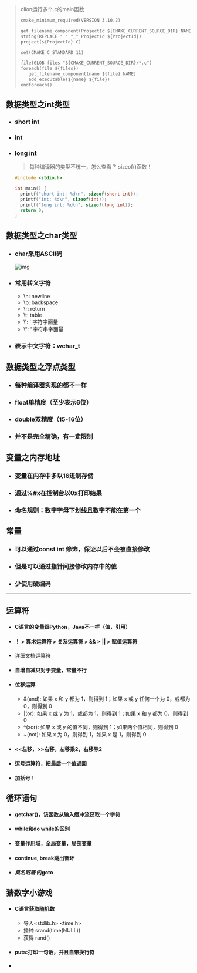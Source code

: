 > clion运行多个.c的main函数
>
>```txt
>cmake_minimum_required(VERSION 3.10.2)
>
>get_filename_component(ProjectId ${CMAKE_CURRENT_SOURCE_DIR} NAME)
>string(REPLACE " " "_" ProjectId ${ProjectId})
>project(${ProjectId} C)
>
>set(CMAKE_C_STANDARD 11)
>
>file(GLOB files "${CMAKE_CURRENT_SOURCE_DIR}/*.c")
>foreach(file ${files})
>    get_filename_component(name ${file} NAME)
>    add_executable(${name} ${file})
>endforeach()
>```
>
>

## 数据类型之int类型

- ### short int

- ### int

- ### long int

  > 每种编译器的类型不统一，怎么查看？ sizeof()函数！

  ```c
  #include <stdio.h>
  
  int main() {
    printf("short int: %d\n", sizeof(short int));
    printf("int: %d\n", sizeof(int));
    printf("long int: %d\n", sizeof(long int));
    return 0;
  }
  ```

  

## 数据类型之char类型

- ### char采用ASCII码

  ![img](https://gimg2.baidu.com/image_search/src=http%3A%2F%2Fimg-blog.csdnimg.cn%2F20210304100152730.png%3Fx-oss-process%3Dimage%2Fwatermark%2Ctype_ZmFuZ3poZW5naGVpdGk%2Cshadow_10%2Ctext_aHR0cHM6Ly9ibG9nLmNzZG4ubmV0L3dlaXhpbl81MjQ2NDUwMA%3D%3D%2Csize_16%2Ccolor_FFFFFF%2Ct_70&refer=http%3A%2F%2Fimg-blog.csdnimg.cn&app=2002&size=f9999,10000&q=a80&n=0&g=0n&fmt=jpeg?sec=1649148256&t=62639f34132e3640a81620d67eef02c5)

- ### 常用转义字符

  - \n: newline
  - \b: backspace
  - \r: return 
  - \t: table
  - \\': ' 字符字面量
  - \\": "字符串字面量

- ### 表示中文字符：wchar_t



## 数据类型之浮点类型

- ### 每种编译器实现的都不一样

- ### float单精度（至少表示6位）

- ### double双精度（15-16位）

- ### 并不是完全精确，有一定限制



## 变量之内存地址

- ### 变量在内存中多以16进制存储

- ### 通过%#x在控制台以0x打印结果

- ### 命名规则：数字字母下划线且数字不能在第一个



## 常量

- ### 可以通过const int 修饰，保证以后不会被直接修改

- ### 但是可以通过指针间接修改内存中的值

- ### 少使用硬编码

-------------





## 运算符

- #### C语言的变量跟Python，Java不一样（值，引用）

- #### **！ > 算术运算符 > 关系运算符 > && > || > 赋值运算符**

- [详细文档运算符](https://blog.csdn.net/polarisyj86/article/details/82226796)

- #### 自增自减只对于变量，常量不行

- #### 位移运算

  - &(and): 如果 x 和 y 都为 1，则得到 1；如果 x 或 y 任何一个为 0，或都为0，则得到 0
  - |(or): 如果 x 或 y 为 1，或都为 1，则得到 1；如果 x 和 y 都为 0，则得到 0
  - ^(xor): 如果 x 或 y 的值不同，则得到 1；如果两个值相同，则得到 0
  - ~(not): 如果 x 为 0，则得到 1，如果 x 是 1，则得到 0

- #### <<左移，>>右移，左移乘2，右移除2

- #### 逗号运算符，把最后一个值返回

- #### 加括号！

  

## 循环语句

- #### getchar()，该函数从输入缓冲流获取一个字符

- #### while和do while的区别

- #### 变量作用域，全局变量，局部变量

- #### continue, break跳出循环

- #### *臭名昭著* 的goto



## 猜数字小游戏

- #### C语言获取随机数

  - 导入<stdlib.h> <time.h>
  - 播种 srand(time(NULL))
  - 获得 rand()

- #### puts:打印一句话，并且自带换行符

- 

